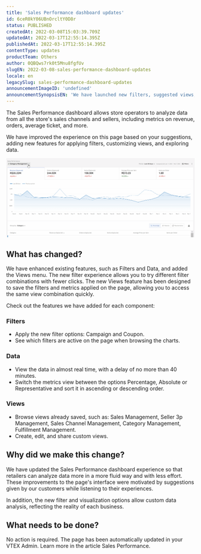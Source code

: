 ```yaml
---
title: 'Sales Performance dashboard updates'
id: 6ceR0kY06UBnOrcltY0D8r
status: PUBLISHED
createdAt: 2022-03-08T15:03:39.709Z
updatedAt: 2022-03-17T12:55:14.395Z
publishedAt: 2022-03-17T12:55:14.395Z
contentType: updates
productTeam: Others
author: 0QBQws7rk0t5Mnu8fgfUv
slugEN: 2022-03-08-sales-performance-dashboard-updates
locale: en
legacySlug: sales-performance-dashboard-updates
announcementImageID: 'undefined'
announcementSynopsisEN: 'We have launched new filters, suggested views, data in near-real time, and new ways of viewing the data.'
---
```


The Sales Performance dashboard allows store operators to analyze data from all the store's sales channels and sellers, including metrics on revenue, orders, average ticket, and more. 

We have improved the experience on this page based on your suggestions, adding new features for applying filters, customizing views, and exploring data. 

![Sales perf update EN](https://raw.githubusercontent.com/vtexdocs/help-center-content/refs/heads/main/docs/en/announcements/2022/march/2022-03-08-sales-performance-dashboard-updates_1.gif)

## What has changed?
We have enhanced existing features, such as Filters and Data, and added the Views menu. The new filter experience allows you to try different filter combinations with fewer clicks. The new Views feature has been designed to save the filters and metrics applied on the page, allowing you to access the same view combination quickly. 

Check out the features we have added for each component:

### Filters 
- Apply the new filter options: Campaign and Coupon.
- See which filters are active on the page when browsing the charts.

### Data
- View the data in almost real time, with a delay of no more than 40 minutes.
- Switch the metrics view between the options Percentage, Absolute or Representative and sort it in ascending or descending order. 

### Views 
- Browse views already saved, such as: Sales Management, Seller 3p Management, Sales Channel Management, Category Management, Fulfillment Management.
- Create, edit, and share custom views.

## Why did we make this change?
We have updated the Sales Performance dashboard experience so that retailers can analyze data more in a more fluid way and with less effort. These improvements to the page's interface were motivated by suggestions given by our customers while listening to their experiences.

In addition, the new filter and visualization options allow custom data analysis, reflecting the reality of each business.

## What needs to be done?
No action is required. The page has been automatically updated in your VTEX Admin. Learn more in the article Sales Performance.
